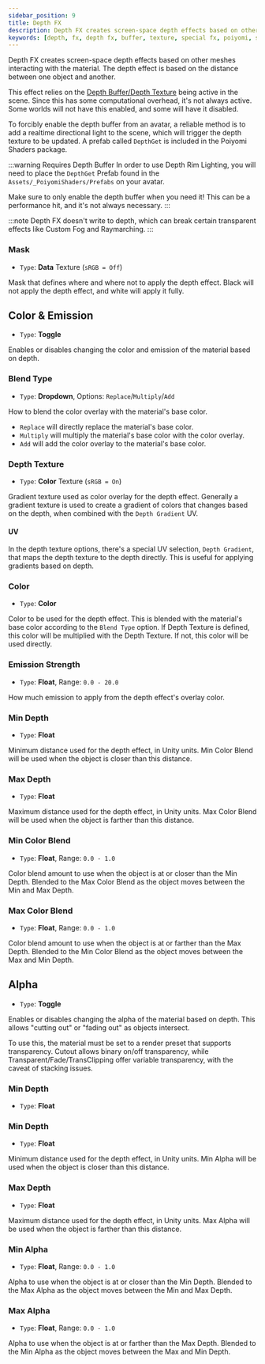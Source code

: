 ```yaml
---
sidebar_position: 9
title: Depth FX
description: Depth FX creates screen-space depth effects based on other meshes interacting with the Material. It is based on the distance between one object and another.
keywords: [depth, fx, depth fx, buffer, texture, special fx, poiyomi, shader]
---
```


Depth FX creates screen-space depth effects based on other meshes interacting with the material. The depth effect is based on the distance between one object and another.

This effect relies on the [Depth Buffer/Depth Texture](https://docs.unity3d.com/Manual/SL-CameraDepthTexture.html) being active in the scene. Since this has some computational overhead, it's not always active. Some worlds will not have this enabled, and some will have it disabled.

To forcibly enable the depth buffer from an avatar, a reliable method is to add a realtime directional light to the scene, which will trigger the depth texture to be updated. A prefab called `DepthGet` is included in the Poiyomi Shaders package.

:::warning Requires Depth Buffer
In order to use Depth Rim Lighting, you will need to place the `DepthGet` Prefab found in the `Assets/_PoiyomiShaders/Prefabs` on your avatar.

Make sure to only enable the depth buffer when you need it! This can be a performance hit, and it's not always necessary.
:::

:::note
Depth FX doesn't write to depth, which can break certain transparent effects like Custom Fog and Raymarching.
:::

### Mask

- `Type`: <PropertyIcon name="texture" />**Data** Texture (`sRGB = Off`)

Mask that defines where and where not to apply the depth effect. Black will not apply the depth effect, and white will apply it fully.

## Color & Emission

- `Type`: <PropertyIcon name="toggle" />**Toggle**

Enables or disables changing the color and emission of the material based on depth.

### Blend Type

- `Type`: <PropertyIcon name="dropdown" />**Dropdown**, Options: `Replace`/`Multiply`/`Add`

How to blend the color overlay with the material's base color.

- `Replace` will directly replace the material's base color.
- `Multiply` will multiply the material's base color with the color overlay.
- `Add` will add the color overlay to the material's base color.

### Depth Texture

- `Type`: <PropertyIcon name="texture" />**Color** Texture (`sRGB = On`)

Gradient texture used as color overlay for the depth effect. Generally a gradient texture is used to create a gradient of colors that changes based on the depth, when combined with the `Depth Gradient` UV.

#### UV

In the depth texture options, there's a special UV selection, `Depth Gradient`, that maps the depth texture to the depth directly. This is useful for applying gradients based on depth.

### Color

- `Type`: <PropertyIcon name="color" />**Color**

Color to be used for the depth effect. This is blended with the material's base color according to the `Blend Type` option. If Depth Texture is defined, this color will be multiplied with the Depth Texture. If not, this color will be used directly.

### Emission Strength

- `Type`: <PropertyIcon name="floatrange" />**Float**, Range: `0.0 - 20.0`

How much emission to apply from the depth effect's overlay color.

### Min Depth

- `Type`: <PropertyIcon name="float" />**Float**

Minimum distance used for the depth effect, in Unity units. Min Color Blend will be used when the object is closer than this distance.

### Max Depth

- `Type`: <PropertyIcon name="float" />**Float**

Maximum distance used for the depth effect, in Unity units. Max Color Blend will be used when the object is farther than this distance.

### Min Color Blend

- `Type`: <PropertyIcon name="floatrange" />**Float**, Range: `0.0 - 1.0`

Color blend amount to use when the object is at or closer than the Min Depth. Blended to the Max Color Blend as the object moves between the Min and Max Depth.

### Max Color Blend

- `Type`: <PropertyIcon name="floatrange" />**Float**, Range: `0.0 - 1.0`

Color blend amount to use when the object is at or farther than the Max Depth. Blended to the Min Color Blend as the object moves between the Max and Min Depth.

## Alpha

- `Type`: <PropertyIcon name="toggle" />**Toggle**

Enables or disables changing the alpha of the material based on depth. This allows "cutting out" or "fading out" as objects intersect.

To use this, the material must be set to a render preset that supports transparency. Cutout allows binary on/off transparency, while Transparent/Fade/TransClipping offer variable transparency, with the caveat of stacking issues.

### Min Depth

- `Type`: <PropertyIcon name="float" />**Float**

### Min Depth

- `Type`: <PropertyIcon name="float" />**Float**

Minimum distance used for the depth effect, in Unity units. Min Alpha will be used when the object is closer than this distance.

### Max Depth

- `Type`: <PropertyIcon name="float" />**Float**

Maximum distance used for the depth effect, in Unity units. Max Alpha will be used when the object is farther than this distance.

### Min Alpha

- `Type`: <PropertyIcon name="floatrange" />**Float**, Range: `0.0 - 1.0`

Alpha to use when the object is at or closer than the Min Depth. Blended to the Max Alpha as the object moves between the Min and Max Depth.

### Max Alpha

- `Type`: <PropertyIcon name="floatrange" />**Float**, Range: `0.0 - 1.0`

Alpha to use when the object is at or farther than the Max Depth. Blended to the Min Alpha as the object moves between the Max and Min Depth.
